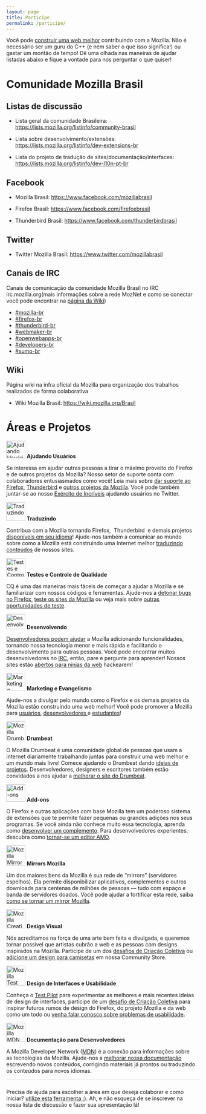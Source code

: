 ```yaml
---
layout: page
title: Participe
permalink: /participe/
---
```


<style>
.page img {
  background:#fff;
  padding:5px;
  border:1px solid #eee;
  box-shadow: 0 0 1px #ddd;
}
</style>

Você pode [construir uma web melhor](http://www.mozilla.org/about/mission.html) contribuindo com a Mozilla. Não é necessário ser um guru do C++ (e nem saber o que isso significa!) ou gastar um montão de tempo! Dê uma olhada nas maneiras de ajudar listadas abaixo e fique a vontade para nos perguntar o que quiser!

# Comunidade Mozilla Brasil

## Listas de discussão

* Lista geral da comunidade Brasileira: <https://lists.mozilla.org/listinfo/community-brasil>

* Lista sobre desenvolvimento/extensões: <https://lists.mozilla.org/listinfo/dev-extensions-br>

* Lista do projeto de tradução de sites/documentação/interfaces: <https://lists.mozilla.org/listinfo/dev-l10n-pt-br>

## Facebook

* Mozilla Brasil: <https://www.facebook.com/mozillabrasil>

* Firefox Brasil: <https://www.facebook.com/firefoxbrasil>

* Thunderbird Brasil: <https://www.facebook.com/thunderbirdbrasil>

## Twitter

* Twitter Mozilla Brasil: <https://www.twitter.com/mozillabrasil>

## Canais de IRC

Canais de comunicação da comunidade Mozilla Brasil no IRC irc.mozilla.org(mais informações sobre a rede MozNet e como se conectar você pode encontrar na [página da Wiki](https://wiki.mozilla.org/IRC))

<ul>
<li><a href="irc://irc.mozilla.org/mozilla-br" rel="nofollow">#mozilla-br</a></li>
<li><a href="irc://irc.mozilla.org/firefox-br" rel="nofollow">#firefox-br</a></li>
<li><a href="irc://irc.mozilla.org/thunderbird-br" rel="nofollow">#thunderbird-br</a></li>
<li><a href="irc://irc.mozilla.org/webmaker-br" rel="nofollow">#webmaker-br</a></li>
<li><a href="irc://irc.mozilla.org/openwebapps-br" rel="nofollow">#openwebapps-br</a></li>
<li><a href="irc://irc.mozilla.org/developers-br" rel="nofollow">#developers-br</a></li>
<li><a href="irc://irc.mozilla.org/sumo-br" rel="nofollow">#sumo-br</a></li>
</ul>

## Wiki

Página wiki na infra oficial da Mozilla para organização dos trabalhos realizados de forma colaborativa

* Wiki Mozilla Brasil: <https://wiki.mozilla.org/Brasil>

# Áreas e Projetos

<p>
    <img class="alignleft" alt="Ajudando Usuários" src="{{ site.url }}/img/contribute/sumo.png" height="46" width="50">
    <strong>Ajudando Usuários</strong>
</p>
<p>Se interessa em ajudar outras pessoas a tirar o máximo proveito do Firefox e de outros projetos da Mozilla? Nosso setor de suporte conta com colaboradores entusiasmados como você! Leia mais sobre <a href="https://support.mozilla.com/kb/superheroes-wanted">dar suporte ao Firefox</a>, <a href="https://wiki.mozilla.org/Thunderbird/Support/GetSatisfaction/README">Thunderbird</a> e <a href="https://www.mozilla.org/support/">outros projetos da Mozilla</a>. Você pode também juntar-se ao nosso <a href="https://support.mozilla.com/army-of-awesome">Exército de Incríveis</a> ajudando usuários no Twitter.</p>

<p>
    <img class="alignleft" alt="Traduzindo" src="{{ site.url }}/img/contribute/localization.png" height="49" width="50">
    <strong>Traduzindo</strong>
</p>
<p>Contribua com a Mozilla tornando Firefox,&nbsp; Thunderbird&nbsp; e demais projetos <a href="https://wiki.mozilla.org/Brasil/L10n-pt-BR">disponíveis em seu idioma</a>! Ajude-nos também a comunicar ao mundo sobre como a Mozilla está construindo uma Internet melhor <a href="https://wiki.mozilla.org/L10n:Web_parts">traduzindo conteúdos</a> de nossos sites.</p>

<p>
    <img class="alignleft" alt="Testes e Controle de Qualidade" src="{{ site.url }}/img/contribute/qmo.png" height="49" width="50">
    <strong>Testes e Controle de Qualidade</strong>
</p>
<p>CQ é uma das maneiras mais fáceis de começar a ajudar a Mozilla e se familiarizar com nossos códigos e ferramentas. Ajude-nos a <a href="https://quality.mozilla.org/teams/desktop-firefox/">detonar bugs no Firefox</a>, <a href="https://quality.mozilla.org/teams/web-qa/">teste os sites da Mozilla</a> ou veja mais sobre <a href="https://quality.mozilla.org/">outras oportunidades de teste</a>.</p>

<p>
    <img class="alignleft" alt="Desenvolvendo" src="{{ site.url }}/img/contribute/dinohead.png" height="40" width="50">
    <strong>Desenvolvendo</strong>
</p>
<p><a href="https://developer.mozilla.org/En/Developer_Guide">Desenvolvedores podem ajudar</a> a Mozilla adicionando funcionalidades, tornando nossa tecnologia menor e mais rápida e facilitando o desenvolvimento para outras pessoas. Você pode encontrar muitos desenvolvedores no <a href="http://irc.mozilla.org/">IRC</a>, então, pare e pergunte para aprender! Nossos sites estão <a href="http://blog.mozilla.com/webdev/get-involved/">abertos para ninjas da web</a> hackearem!</p>

<p>
    <img class="alignleft" alt="Marketing e Evangelismo" src="{{ site.url }}/img/contribute/firefox.png" height="46" width="50">
    <strong>Marketing e Evangelismo</strong>
</p>
<p>Ajude-nos a divulgar pelo mundo como o Firefox e os demais projetos da Mozilla estão construindo uma web melhor! Você pode promover a Mozilla para <a href="http://guides.mozilla.org/Marketing">usuários</a>, <a href="https://wiki.mozilla.org/Evangelism">desenvolvedores </a>e <a href="http://studentreps.mozilla.org/">estudantes</a>!<strong> </strong></p>

<p>
    <img class="alignleft" alt="Mozilla Drumbeat" alt="" src="{{ site.url }}/img/contribute/drumbeat.png" height="50" width="50">
    <strong>Drumbeat</strong>
</p>
<p>O Mozilla Drumbeat é uma comunidade global de pessoas que usam a internet diariamente trabalhando juntas para construir uma web melhor e um mundo mais livre! Comece ajudando o Drumbeat dando <a href="http://www.drumbeat.org/projects">ideias de projetos</a>. Desenvolvedores, designers e escritores também estão convidados a nos ajudar a <a href="https://wiki.mozilla.org/Drumbeat/website">melhorar o site do Drumbeat</a>.</p>

<p>
    <img class="alignleft" alt="Add-ons" src="{{ site.url }}/img/contribute/addons.png" height="46" width="50">
    <strong>Add-ons</strong>
</p>
<p>O Firefox e outras aplicações com base Mozilla tem um poderoso sistema de extensões que te permite fazer pequenas ou grandes adições nos seus programas. Se você ainda não conhece muito essa tecnologia, aprenda como <a href="https://addons.mozilla.org/en-US/developers/docs/getting-started">desenvolver um complemento</a>. Para desenvolvedores experientes, descubra como <a href="https://wiki.mozilla.org/AMO:Editors/Applying">tornar-se um editor AMO</a>.</p>

<p>
    <img class="alignleft" alt="Mozilla Mirror Network" src="{{ site.url }}/img/contribute/mirrors.png" height="53" width="50">
    <strong>Mirrors Mozilla</strong>
</p>
<p>Um dos maiores bens da Mozilla é sua rede de “mirrors” (servidores espelhos). Ela permite disponibilizar aplicativos, complementos e outros downloads para centenas de milhões de pessoas — tudo com espaço e banda de servidores doados. Você pode ajudar a fortificar esta rede, saiba <a href="http://www.mozilla.org/community/mirroring.html">como se tornar um mirror Mozilla</a>.</p>

<p>
    <img class="alignleft" alt="Mozilla Creative Challenge" src="{{ site.url }}/img/contribute/creativecollective.png" height="50" width="50">
    <strong>Design Visual</strong>
</p>
<p>Nós acreditamos na força de uma arte bem feita e divulgada, e queremos tornar possível que artistas cubrão a web e as pessoas com designs inspirados na Mozilla. Participe de um dos <a href="http://creative.mozilla.org/challenges">desafios de Criação Coletiva</a> ou <a href="http://communitystore.mozilla.org/upload">adicione um design para camisetas</a> em nossa Community Store.</p>

<p>
    <img class="alignleft" alt="Mozilla Test Pilot" src="{{ site.url }}/img/contribute/testpilot.png" height="52" width="50">
    <strong>Design de Interfaces e Usabilidade</strong>
</p>
<p>Conheça o <a href="https://testpilot.mozillalabs.com/">Test Pilot</a> para experimentar as melhores e mais recentes ideias de design de interfaces, participe de um <a href="http://design-challenge.mozillalabs.com/">desafio de Criação Coletiva</a> para inspirar futuros rumos de design do Firefox, do projeto Mozilla e da web como um todo ou <a href="http://groups.google.com/group/mozilla.dev.usability/topics">venha falar conosco sobre problemas de usabilidade</a>.</p>

<p>
    <img class="alignleft" alt="Mozilla MDN" src="{{ site.url }}/img/contribute/mdn.png" height="50" width="50">
    <strong>Documentação para Desenvolvedores</strong>
</p>
<p>A Mozilla Developer Network (<a title="MDN" href="https://developer.mozilla.org/">MDN</a>) é a conexão para informações sobre as tecnologias da Mozilla. Ajude-nos a <a href="https://developer.mozilla.org/Project:en/How_to_Help">melhorar nossa documentação</a> escrevendo novos conteúdos, corrigindo materiais já prontos ou traduzindo os conteúdos para novos idiomas.</p>

<div style="border-top:1px solid #ddd;width:100%;padding:5px;"></div>

Precisa de ajuda para escolher a área em que deseja colaborar e como iniciar? [utilize esta ferramenta :)](http://whatcanidoformozilla.org/). Ah, e não esqueça de se inscrever na nossa lista de discussão e fazer sua apresentação lá!